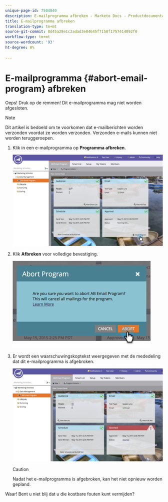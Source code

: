 ```yaml
---
unique-page-id: 7504840
description: E-mailprogramma afbreken - Marketo Docs - Productdocumentatie
title: E-mailprogramma afbreken
translation-type: tm+mt
source-git-commit: 8d45a28e1c2adad3e04645f7150f1757414092f0
workflow-type: tm+mt
source-wordcount: '93'
ht-degree: 0%

---
```



# E-mailprogramma {#abort-email-program} afbreken

Oeps! Druk op de remmen! Dit e-mailprogramma mag niet worden afgesloten.

>[!NOTE]
>
>Dit artikel is bedoeld om te voorkomen dat e-mailberichten worden verzonden voordat ze worden verzonden. Verzonden e-mails kunnen niet worden teruggeroepen.

1. Klik in een e-mailprogramma op **Programma afbreken**.

   ![](assets/dashboardleads.jpg)

1. Klik **Afbreken** voor volledige bevestiging.

   ![](assets/image2015-5-20-15-3a24-3a35.png)

1. Er wordt een waarschuwingskoptekst weergegeven met de mededeling dat dit e-mailprogramma is afgebroken.

   ![](assets/dashboardleadchange2.jpg)

   >[!CAUTION]
   >
   >Nadat het e-mailprogramma is afgebroken, kan het niet opnieuw worden gepland.

Waar! Bent u niet blij dat u die kostbare fouten kunt vermijden?
